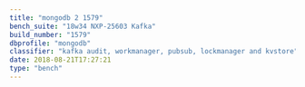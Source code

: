 ```yaml
---
title: "mongodb 2 1579"
bench_suite: "18w34 NXP-25603 Kafka"
build_number: "1579"
dbprofile: "mongodb"
classifier: "kafka audit, workmanager, pubsub, lockmanager and kvstore"
date: 2018-08-21T17:27:21
type: "bench"
---
```


